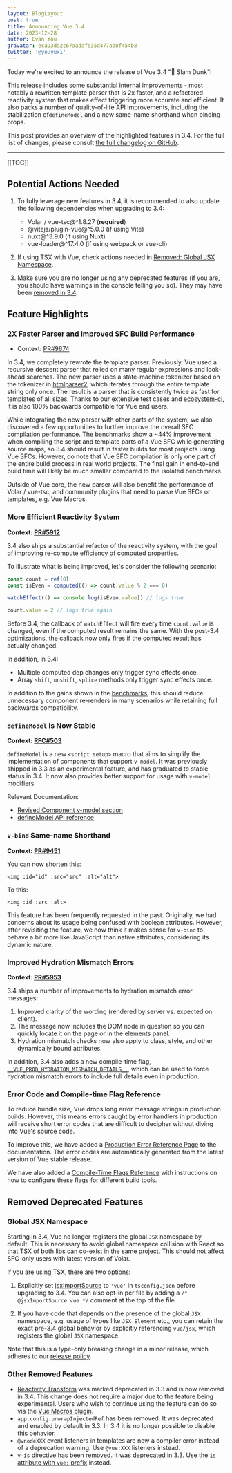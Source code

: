```yaml
---
layout: BlogLayout
post: true
title: Announcing Vue 3.4
date: 2023-12-28
author: Evan You
gravatar: eca93da2c67aadafe35d477aa8f454b8
twitter: '@youyuxi'
---
```


Today we're excited to announce the release of Vue 3.4 "🏀 Slam Dunk"!

This release includes some substantial internal improvements - most notably a rewritten template parser that is 2x faster, and a refactored reactivity system that makes effect triggering more accurate and efficient. It also packs a number of quality-of-life API improvements, including the stabilization of<wbr>`defineModel` and a new same-name shorthand when binding props.

This post provides an overview of the highlighted features in 3.4. For the full list of changes, please consult
[the full changelog on GitHub](https://github.com/vuejs/core/blob/main/CHANGELOG.md#340-2023-12-28).

---

[[TOC]]

## Potential Actions Needed

1. To fully leverage new features in 3.4, it is recommended to also update the following dependencies when upgrading to 3.4:

   - Volar / vue-tsc@^1.8.27 (**required**)
   - @vitejs/plugin-vue@^5.0.0 (if using Vite)
   - nuxt@^3.9.0 (if using Nuxt)
   - vue-loader@^17.4.0 (if using webpack or vue-cli)

2. If using TSX with Vue, check actions needed in [Removed: Global JSX Namespace](#removed-global-jsx-namespace).

3. Make sure you are no longer using any deprecated features (if you are, you should have warnings in the console telling you so). They may have been [removed in 3.4](#other-removed-features).

## Feature Highlights

### 2X Faster Parser and Improved SFC Build Performance

- Context: [PR#9674](https://github.com/vuejs/core/pull/9674)

In 3.4, we completely rewrote the template parser. Previously, Vue used a recursive descent parser that relied on many regular expressions and look-ahead searches. The new parser uses a state-machine tokenizer based on the tokenizer in [htmlparser2](https://github.com/fb55/htmlparser2), which iterates through the entire template string only once. The result is a parser that is consistently twice as fast for templates of all sizes. Thanks to our extensive test cases and [ecosystem-ci](https://github.com/vuejs/ecosystem-ci), it is also 100% backwards compatible for Vue end users.

While integrating the new parser with other parts of the system, we also discovered a few opportunities to further improve the overall SFC compilation performance. The benchmarks show a ~44% improvement when compiling the script and template parts of a Vue SFC while generating source maps, so 3.4 should result in faster builds for most projects using Vue SFCs. However, do note that Vue SFC compilation is only one part of the entire build process in real world projects. The final gain in end-to-end build time will likely be much smaller compared to the isolated benchmarks.

Outside of Vue core, the new parser will also benefit the performance of Volar / vue-tsc, and community plugins that need to parse Vue SFCs or templates, e.g. Vue Macros.

### More Efficient Reactivity System

**Context: [PR#5912](https://github.com/vuejs/core/pull/5912)**

3.4 also ships a substantial refactor of the reactivity system, with the goal of improving re-compute efficiency of computed properties.

To illustrate what is being improved, let's consider the following scenario:

```js
const count = ref(0)
const isEven = computed(() => count.value % 2 === 0)

watchEffect(() => console.log(isEven.value)) // logs true

count.value = 2 // logs true again
```

Before 3.4, the callback of `watchEffect` will fire every time `count.value` is changed, even if the computed result remains the same. With the post-3.4 optimizations, the callback now only fires if the computed result has actually changed.

In addition, in 3.4:

- Multiple computed dep changes only trigger sync effects once.
- Array `shift`, `unshift`, `splice` methods only trigger sync effects once.

In addition to the gains shown in the [benchmarks](https://github.com/vuejs/core/pull/5912#issuecomment-1748985641), this should reduce unnecessary component re-renders in many scenarios while retaining full backwards compatibility.

### `defineModel` is Now Stable

**Context: [RFC#503](https://github.com/vuejs/rfcs/discussions/503)**

`defineModel` is a new `<script setup>` macro that aims to simplify the implementation of components that support `v-model`. It was previously shipped in 3.3 as an experimental feature, and has graduated to stable status in 3.4. It now also provides better support for usage with `v-model` modifiers.

Relevant Documentation:
- [Revised Component v-model section](https://vuejs.org/guide/components/v-model.html)
- [defineModel API reference](https://vuejs.org/api/sfc-script-setup.html#definemodel)

### `v-bind` Same-name Shorthand

**Context: [PR#9451](https://github.com/vuejs/core/pull/9451)**

You can now shorten this:

```vue-html
<img :id="id" :src="src" :alt="alt">
```

To this:

```vue-html
<img :id :src :alt>
```

This feature has been frequently requested in the past. Originally, we had concerns about its usage being confused with boolean attributes. However, after revisiting the feature, we now think it makes sense for `v-bind` to behave a bit more like JavaScript than native attributes, considering its dynamic nature.

### Improved Hydration Mismatch Errors

**Context: [PR#5953](https://github.com/vuejs/core/pull/5953)**

3.4 ships a number of improvements to hydration mismatch error messages:

1. Improved clarity of the wording (rendered by server vs. expected on client).
2. The message now includes the DOM node in question so you can quickly locate it on the page or in the elements panel.
3. Hydration mismatch checks now also apply to class, style, and other dynamically bound attributes.

In addition, 3.4 also adds a new compile-time flag, [`__VUE_PROD_HYDRATION_MISMATCH_DETAILS__`](https://vuejs.org/api/compile-time-flags.html#vue-prod-hydration-mismatch-details), which can be used to force hydration mismatch errors to include full details even in production.

### Error Code and Compile-time Flag Reference

To reduce bundle size, Vue drops long error message strings in production builds. However, this means errors caught by error handlers in production will receive short error codes that are difficult to decipher without diving into Vue's source code.

To improve this, we have added a [Production Error Reference Page](https://vuejs.org/error-reference/) to the documentation. The error codes are automatically generated from the latest version of Vue stable release.

We have also added a [Compile-Time Flags Reference](https://vuejs.org/api/compile-time-flags.html) with instructions on how to configure these flags for different build tools.

## Removed Deprecated Features

### Global JSX Namespace

Starting in 3.4, Vue no longer registers the global `JSX` namespace by default. This is necessary to avoid global namespace collision with React so that TSX of both libs can co-exist in the same project. This should not affect SFC-only users with latest version of Volar.

If you are using TSX, there are two options:

1. Explicitly set [jsxImportSource](https://www.typescriptlang.org/tsconfig#jsxImportSource) to `'vue'` in `tsconfig.json` before upgrading to 3.4. You can also opt-in per file by adding a `/* @jsxImportSource vue */` comment at the top of the file.

2. If you have code that depends on the presence of the global `JSX` namespace, e.g. usage of types like `JSX.Element` etc., you can retain the exact pre-3.4 global behavior by explicitly referencing `vue/jsx`, which registers the global `JSX` namespace.

Note that this is a type-only breaking change in a minor release, which adheres to our [release policy](https://vuejs.org/about/releases.html#semantic-versioning-edge-cases).

### Other Removed Features

- [Reactivity Transform](https://vuejs.org/guide/extras/reactivity-transform.html) was marked deprecated in 3.3 and is now removed in 3.4. This change does not require a major due to the feature being experimental. Users who wish to continue using the feature can do so via the [Vue Macros plugin](https://vue-macros.dev/features/reactivity-transform.html).
- `app.config.unwrapInjectedRef` has been removed. It was deprecated and enabled by default in 3.3. In 3.4 it is no longer possible to disable this behavior.
- `@vnodeXXX` event listeners in templates are now a compiler error instead of a deprecation warning. Use `@vue:XXX` listeners instead.
- `v-is` directive has been removed. It was deprecated in 3.3. Use the [`is` attribute with `vue:` prefix](https://vuejs.org/api/built-in-special-attributes.html#is) instead.